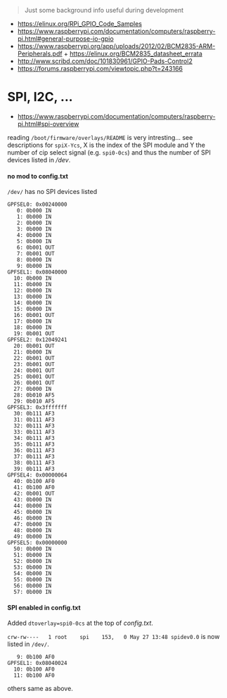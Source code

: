 > Just some background info useful during development

- https://elinux.org/RPi_GPIO_Code_Samples
- https://www.raspberrypi.com/documentation/computers/raspberry-pi.html#general-purpose-io-gpio
- https://www.raspberrypi.org/app/uploads/2012/02/BCM2835-ARM-Peripherals.pdf + https://elinux.org/BCM2835_datasheet_errata
- http://www.scribd.com/doc/101830961/GPIO-Pads-Control2
- https://forums.raspberrypi.com/viewtopic.php?t=243166


# SPI, I2C, ...

- https://www.raspberrypi.com/documentation/computers/raspberry-pi.html#spi-overview

reading `/boot/firmware/overlays/README` is very intresting...
see descriptions for `spiX-Ycs`, X is the index of the SPI module and Y the number of cip select signal (e.g. `spi0-0cs`) and thus the number of SPI devices listed in _/dev_.

#### no mod to config.txt
`/dev/` has no SPI devices listed
```
GPFSEL0: 0x00240000
   0: 0b000 IN
   1: 0b000 IN
   2: 0b000 IN
   3: 0b000 IN
   4: 0b000 IN
   5: 0b000 IN
   6: 0b001 OUT
   7: 0b001 OUT
   8: 0b000 IN
   9: 0b000 IN
GPFSEL1: 0x08040000
  10: 0b000 IN
  11: 0b000 IN
  12: 0b000 IN
  13: 0b000 IN
  14: 0b000 IN
  15: 0b000 IN
  16: 0b001 OUT
  17: 0b000 IN
  18: 0b000 IN
  19: 0b001 OUT
GPFSEL2: 0x12049241
  20: 0b001 OUT
  21: 0b000 IN
  22: 0b001 OUT
  23: 0b001 OUT
  24: 0b001 OUT
  25: 0b001 OUT
  26: 0b001 OUT
  27: 0b000 IN
  28: 0b010 AF5
  29: 0b010 AF5
GPFSEL3: 0x3fffffff
  30: 0b111 AF3
  31: 0b111 AF3
  32: 0b111 AF3
  33: 0b111 AF3
  34: 0b111 AF3
  35: 0b111 AF3
  36: 0b111 AF3
  37: 0b111 AF3
  38: 0b111 AF3
  39: 0b111 AF3
GPFSEL4: 0x00000064
  40: 0b100 AF0
  41: 0b100 AF0
  42: 0b001 OUT
  43: 0b000 IN
  44: 0b000 IN
  45: 0b000 IN
  46: 0b000 IN
  47: 0b000 IN
  48: 0b000 IN
  49: 0b000 IN
GPFSEL5: 0x00000000
  50: 0b000 IN
  51: 0b000 IN
  52: 0b000 IN
  53: 0b000 IN
  54: 0b000 IN
  55: 0b000 IN
  56: 0b000 IN
  57: 0b000 IN
```

#### SPI enabled in config.txt
Added `dtoverlay=spi0-0cs` at the top of _config.txt_.

`crw-rw----   1 root    spi    153,   0 May 27 13:48 spidev0.0` is now listed in `/dev/`.

```
   9: 0b100 AF0
GPFSEL1: 0x08040024
  10: 0b100 AF0
  11: 0b100 AF0
```
others same as above.
